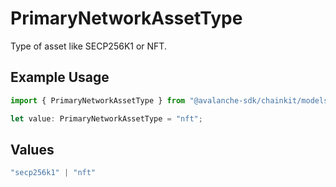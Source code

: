 # PrimaryNetworkAssetType

Type of asset like SECP256K1 or NFT.

## Example Usage

```typescript
import { PrimaryNetworkAssetType } from "@avalanche-sdk/chainkit/models/components";

let value: PrimaryNetworkAssetType = "nft";
```

## Values

```typescript
"secp256k1" | "nft"
```
